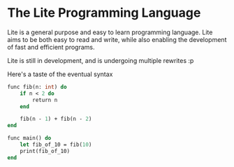 # The Lite Programming Language

Lite is a general purpose and easy to learn programming language. Lite aims to be both easy to read and write, while also enabling the development of fast and efficient programs.

Lite is still in development, and is undergoing multiple rewrites :p

Here's a taste of the eventual syntax

```ocaml
func fib(n: int) do
    if n < 2 do
        return n
    end

    fib(n - 1) + fib(n - 2)
end

func main() do
    let fib_of_10 = fib(10)
    print(fib_of_10)
end
```

